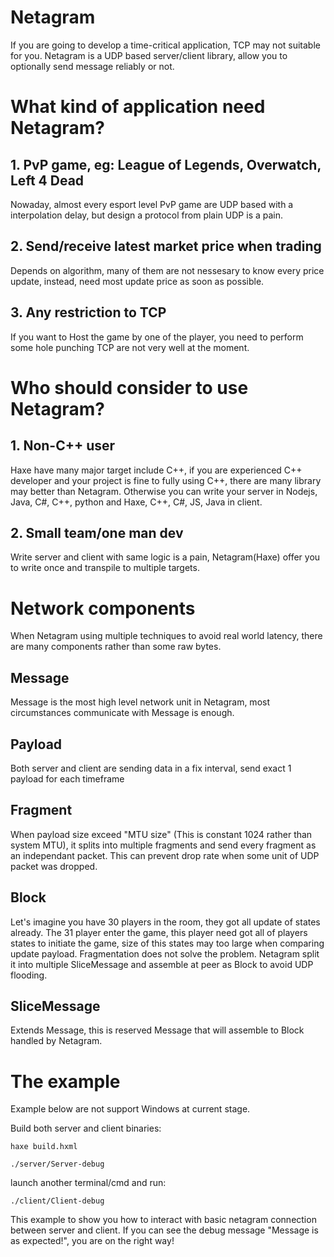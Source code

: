 # Netagram

If you are going to develop a time-critical application, TCP may not suitable for you. Netagram is a UDP based server/client library, allow you to optionally send message reliably or not.

# What kind of application need Netagram?

## 1. PvP game, eg: League of Legends, Overwatch, Left 4 Dead

Nowaday, almost every esport level PvP game are UDP based with a interpolation delay, but design a protocol from plain UDP is a pain.

## 2. Send/receive latest market price when trading

Depends on algorithm, many of them are not nessesary to know every price update, instead, need most update price as soon as possible.

## 3. Any restriction to TCP

If you want to Host the game by one of the player, you need to perform some hole punching TCP are not very well at the moment.

# Who should consider to use Netagram?

## 1. Non-C++ user

Haxe have many major target include C++, if you are experienced C++ developer and your project is fine to fully using C++, there are many library may better than Netagram.
Otherwise you can write your server in Nodejs, Java, C#, C++, python and Haxe, C++, C#, JS, Java in client.

## 2. Small team/one man dev

Write server and client with same logic is a pain, Netagram(Haxe) offer you to write once and transpile to multiple targets.

# Network components

When Netagram using multiple techniques to avoid real world latency, there are many components rather than some raw bytes.

## Message

Message is the most high level network unit in Netagram, most circumstances communicate with Message is enough.

## Payload

Both server and client are sending data in a fix interval, send exact 1 payload for each timeframe

## Fragment

When payload size exceed "MTU size" (This is constant 1024 rather than system MTU), it splits into multiple fragments and send every fragment as an independant packet. This can prevent drop rate when some unit of UDP packet was dropped.

## Block

Let's imagine you have 30 players in the room, they got all update of states already. The 31 player enter the game, this player need got all of players states to initiate the game, size of this states may too large when comparing update payload.
Fragmentation does not solve the problem. Netagram split it into multiple SliceMessage and assemble at peer as Block to avoid UDP flooding.

## SliceMessage

Extends Message, this is reserved Message that will assemble to Block handled by Netagram.

# The example

Example below are not support Windows at current stage.

Build both server and client binaries:

```
haxe build.hxml
```

```
./server/Server-debug
```

launch another terminal/cmd and run:

```
./client/Client-debug
```

This example to show you how to interact with basic netagram connection between server and client. If you can see the debug message "Message is as expected!", you are on the right way!
